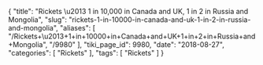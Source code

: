{
    "title": "Rickets \u2013 1 in 10,000 in Canada and UK, 1 in 2 in Russia and Mongolia",
    "slug": "rickets-1-in-10000-in-canada-and-uk-1-in-2-in-russia-and-mongolia",
    "aliases": [
        "/Rickets+\u2013+1+in+10000+in+Canada+and+UK+1+in+2+in+Russia+and+Mongolia",
        "/9980"
    ],
    "tiki_page_id": 9980,
    "date": "2018-08-27",
    "categories": [
        "Rickets"
    ],
    "tags": [
        "Rickets"
    ]
}